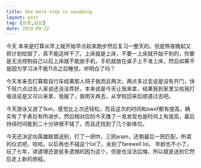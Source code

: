 ```yaml
---
title: One more step in swimming
layout: post
tag: [反思,日记]
date: 2019-09-22
---
```

今天 本来是打算从早上就开始早点起来跑步然后复习一整天的。但是熬夜晚起又把计划给毁了，真不能这样干了。上床就是上床，不要一上床就开始干别的，你要是无法控制自己以后上床就不能放手机，手机就放在桌子上不准上床，然后如果不是因为学习决不能11点之后睡觉。听明白了吗？

今天本来去打算取自行车结果那人鸽子我而且两次，两点多过去说是没有开门，快下班六点过去人家说还没没弄好，本来说是今天让我来拿，结果我到家里又给我打电话说是又可以来拿，我服了，我明天再去，从学校回来后顺道过去吧。

今天游泳又游了1km，感觉比上次还轻松，而且这次的时间和swof都有提高，确实有了手表后有所进步。然后相对应的今天撸了一发发现也是时间上有提高，最后持续时间能到二十分钟很不错了。而且还找到了几个新体位。

今天还决定向英雄联盟送别，打了一把tft，三把aram，还剩最后一把匹配，所谓的仪式吧，哈哈。以后再也不碰这个lol了。永别了farewell lol。 年龄也不小了，玩了七年，讲道理还是挺多遗憾的因为这个，但是也没法后悔，所以就是送别它然后走上新的旅程。
